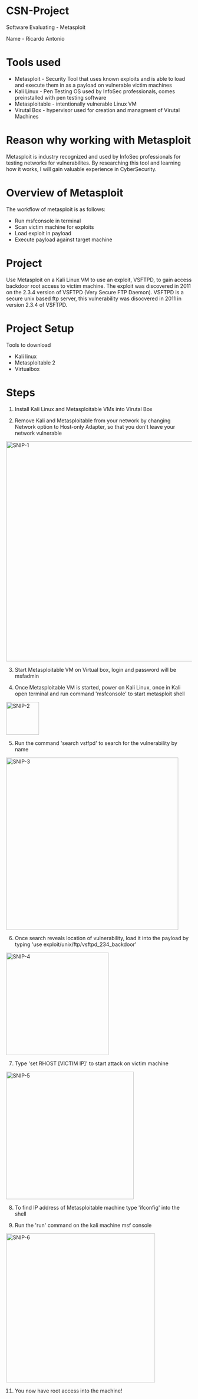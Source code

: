 # CSN-Project

Software Evaluating - Metasploit

Name - Ricardo Antonio

# Tools used
- Metasploit - Security Tool that uses known exploits and is able to load and execute them in as a payload on vulnerable victim machines
- Kali Linux - Pen Testing OS used by InfoSec professionals, comes preinstalled with pen testing software
- Metasploitable - intentionally vulnerable Linux VM 
- Virutal Box - hypervisor used for creation and managment of Virutal Machines

# Reason why working with Metasploit 
Metasploit is industry recognized and used by InfoSec professionals for testing networks for vulnerabilites. By researching this tool and learning how it works, I will gain valuable experience in CyberSecurity.

# Overview of Metasploit
The workflow of metasploit is as follows:
- Run msfconsole in terminal
- Scan victim machine for exploits
- Load exploit in payload
- Execute payload against target machine

# Project
Use Metasploit on a Kali Linux VM to use an exploit, VSFTPD, to gain access backdoor root access to victim machine. The exploit was discovered in 2011 on the 2.3.4 version of VSFTPD (Very Secure FTP Daemon). VSFTPD is a secure unix based ftp server, this vulnerability was disocvered in 2011 in version 2.3.4 of VSFTPD. 

# Project Setup
Tools to download
- Kali linux
- Metasploitable 2
- Virtualbox

# Steps

1. Install Kali Linux and Metasploitable VMs into Virutal Box

2. Remove Kali and Metasploitable from your network by changing Network option to Host-only Adapter, so that you don't leave your network vulnerable

<img width="597" alt="SNIP-1" src="https://user-images.githubusercontent.com/98781636/167211743-03a9c129-4649-43f2-9e20-ebfc9032a972.PNG">

3. Start Metasploitable VM on Virtual box, login and password will be msfadmin

4. Once Metasploitable VM is started, power on Kali Linux, once in Kali open terminal and run command 'msfconsole' to start metasploit shell

<img width="89" alt="SNIP-2" src="https://user-images.githubusercontent.com/98781636/167217134-6a38eedc-29fe-489b-9fc2-ad5c0633fc14.PNG">

5. Run the command 'search vstfpd' to search for the vulnerability by name

<img width="467" alt="SNIP-3" src="https://user-images.githubusercontent.com/98781636/167223056-f611ba3c-b94b-4a78-be36-7b87c9021d10.PNG">

6. Once search reveals location of vulnerability, load it into the payload by typing 'use exploit/unix/ftp/vsftpd_234_backdoor'

<img width="278" alt="SNIP-4" src="https://user-images.githubusercontent.com/98781636/167223076-22351d64-0b65-49d5-a4e4-d6ece15ad55d.PNG">

7. Type 'set RHOST [VICTIM IP]' to start attack on victim machine

<img width="346" alt="SNIP-5" src="https://user-images.githubusercontent.com/98781636/167223117-4365ed65-28c9-46dc-a8bc-7f8c5fc98057.PNG">

8. To find IP address of Metasploitable machine type 'ifconfig' into the shell

10. Run the 'run' command on the kali machine msf console

<img width="404" alt="SNIP-6" src="https://user-images.githubusercontent.com/98781636/167223155-07305578-62a5-4fe9-a759-299e9cfce4dc.PNG">

11. You now have root access into the machine!
